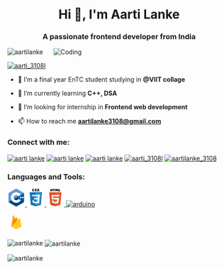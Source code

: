 
<h1 align="center">Hi 👋, I'm Aarti Lanke</h1>
<h3 align="center">A passionate frontend developer from India</h3>
<img align="right" alt="Coding" width="400" src="https://cdn.dribbble.com/users/4055494/screenshots/15215756/media/d2b66c4ca0192aa26d103448b3d1518b.gif">
<p align="left"> <img src="https://komarev.com/ghpvc/?username=aartilanke&label=Profile%20views&color=0e75b6&style=flat" alt="aartilanke" /> </p>

<p align="left"> <a href="https://twitter.com/aarti_3108l" target="blank"><img src="https://img.shields.io/twitter/follow/aarti_3108l?logo=twitter&style=for-the-badge" alt="aarti_3108l" /></a> </p>

- 🔭 I’m a final year EnTC student studying in **@VIIT collage**

- 🌱 I’m currently learning **C++, DSA**

- 🤝 I’m looking for internship in **Frontend web development**

- 📫 How to reach me **aartilanke3108@gmail.com**

<h3 align="left">Connect with me:</h3>
<p align="left">
<a href="https://linkedin.com/in/aarti-lanke-3108" target="blank"><img align="center" src="https://raw.githubusercontent.com/rahuldkjain/github-profile-readme-generator/master/src/images/icons/Social/linked-in-alt.svg" alt="aarti lanke" height="30" width="40" /></a>
<a href="https://www.hackerrank.com/lankeaarti3108" target="blank"><img align="center" src="https://raw.githubusercontent.com/rahuldkjain/github-profile-readme-generator/master/src/images/icons/Social/hackerrank.svg" alt="aarti lanke" height="30" width="40" /></a>
<a href="https://www.leetcode.com/Aarti_Lanke3108" target="blank"><img align="center" src="https://raw.githubusercontent.com/rahuldkjain/github-profile-readme-generator/master/src/images/icons/Social/leet-code.svg" alt="aarti lanke" height="30" width="40" /></a>
<a href="https://twitter.com/aarti_3108l" target="blank"><img align="center" src="https://raw.githubusercontent.com/rahuldkjain/github-profile-readme-generator/master/src/images/icons/Social/twitter.svg" alt="aarti_3108l" height="30" width="40" /></a>
<a href="https://instagram.com/aartilanke_3108" target="blank"><img align="center" src="https://raw.githubusercontent.com/rahuldkjain/github-profile-readme-generator/master/src/images/icons/Social/instagram.svg" alt="aartilanke_3108" height="30" width="40" /></a>

</p>

<h3 align="left">Languages and Tools:</h3>
<p align="left">  <a href="https://www.w3schools.com/cpp/" target="_blank" rel="noreferrer"> <img src="https://raw.githubusercontent.com/devicons/devicon/master/icons/cplusplus/cplusplus-original.svg" alt="cplusplus" width="40" height="40"/> </a> <a href="https://www.w3schools.com/css/" target="_blank" rel="noreferrer"> <img src="https://raw.githubusercontent.com/devicons/devicon/master/icons/css3/css3-original-wordmark.svg" alt="css3" width="40" height="40"/> </a> <a href="https://www.w3.org/html/" target="_blank" rel="noreferrer"> <img src="https://raw.githubusercontent.com/devicons/devicon/master/icons/html5/html5-original-wordmark.svg" alt="html5" width="40" height="40"/> </a> <a href="https://www.arduino.cc/" target="_blank" rel="noreferrer"> <img src="https://cdn.worldvectorlogo.com/logos/arduino-1.svg" alt="arduino" width="40" height="40"/> </a></p>

<svg xmlns="http://www.w3.org/2000/svg" xmlns:xlink="http://www.w3.org/1999/xlink" width="40" zoomAndPan="magnify" viewBox="0 0 30 30.000001" height="40" preserveAspectRatio="xMidYMid meet" version="1.0"><defs><clipPath id="id1"><path d="M 6.371094 2 L 19 2 L 19 22 L 6.371094 22 Z M 6.371094 2 " clip-rule="nonzero"/></clipPath><clipPath id="id2"><path d="M 6.371094 8 L 17 8 L 17 22 L 6.371094 22 Z M 6.371094 8 " clip-rule="nonzero"/></clipPath><clipPath id="id3"><path d="M 6.371094 6 L 23.789062 6 L 23.789062 25.8125 L 6.371094 25.8125 Z M 6.371094 6 " clip-rule="nonzero"/></clipPath></defs><g clip-path="url(#id1)"><path fill="rgb(100%, 62.748718%, 0%)" d="M 15.628906 5.648438 C 15.417969 5.246094 14.832031 5.246094 14.625 5.648438 L 13.34375 8.003906 L 10.398438 2.445312 C 10.144531 1.980469 9.421875 2.097656 9.335938 2.617188 L 6.371094 21.3125 L 18.480469 11.070312 Z M 15.628906 5.648438 " fill-opacity="1" fill-rule="nonzero"/></g><g clip-path="url(#id2)"><path fill="rgb(96.078491%, 49.798584%, 9.01947%)" d="M 16.054688 13.121094 L 13.34375 8.003906 L 6.371094 21.3125 Z M 16.054688 13.121094 " fill-opacity="1" fill-rule="nonzero"/></g><g clip-path="url(#id3)"><path fill="rgb(100%, 79.219055%, 15.689087%)" d="M 21.535156 7.390625 C 21.464844 6.964844 20.929688 6.792969 20.613281 7.101562 L 6.371094 21.316406 L 14.253906 25.367188 C 14.753906 25.640625 15.359375 25.640625 15.859375 25.367188 L 23.789062 21.316406 Z M 21.535156 7.390625 " fill-opacity="1" fill-rule="nonzero"/></g></svg>

<p><img align="left" src="https://github-readme-stats.vercel.app/api/top-langs?username=aartilanke&show_icons=true&locale=en&layout=compact" alt="aartilanke" /></p>

<p>&nbsp;<img align="center" src="https://github-readme-stats.vercel.app/api?username=aartilanke&show_icons=true&locale=en" alt="aartilanke" /></p>

<p><img align="center" src="https://github-readme-streak-stats.herokuapp.com/?user=aartilanke&" alt="aartilanke" /></p>
